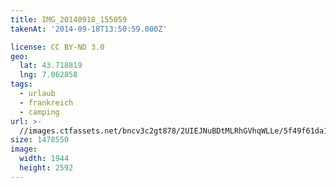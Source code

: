 ```yaml
---
title: IMG_20140918_155059
takenAt: '2014-09-18T13:50:59.000Z'

license: CC BY-ND 3.0
geo:
  lat: 43.718819
  lng: 7.062858
tags:
  - urlaub
  - frankreich
  - camping
url: >-
  //images.ctfassets.net/bncv3c2gt878/2UIEJNuBDtMLRhGVhqWLLe/5f49f61da1c3eb8bdfd4066cde54fa26/img_20140918_155059_28234212071_o
size: 1478550
image:
  width: 1944
  height: 2592
---
```

